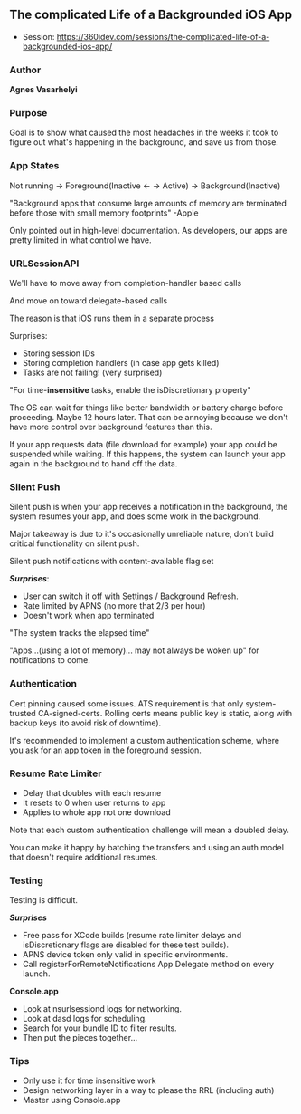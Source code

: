 ## The complicated Life of a Backgrounded iOS App

* Session: https://360idev.com/sessions/the-complicated-life-of-a-backgrounded-ios-app/

### Author

**Agnes Vasarhelyi**

### Purpose

Goal is to show what caused the most headaches in the weeks it took to figure out what's happening in the background, and save us from those.

### App States

Not running -> Foreground(Inactive <- -> Active) -> Background(Inactive)

"Background apps that consume large amounts of memory are terminated before those with small memory footprints" -Apple

Only pointed out in high-level documentation.  As developers, our apps are pretty limited in what control we have.

### URLSessionAPI
We'll have to move away from completion-handler based calls

And move on toward delegate-based calls

The reason is that iOS runs them in a separate process

Surprises:
* Storing session IDs
* Storing completion handlers (in case app gets killed)
* Tasks are not failing! (very surprised)

"For time-**insensitive** tasks, enable the isDiscretionary property"

The OS can wait for things like better bandwidth or battery charge before proceeding.  Maybe 12 hours later.  That can be annoying because we don't have more control over background features than this.

If your app requests data (file download for example) your app could be suspended while waiting. If this happens, the system can launch your app again in the background to hand off the data.

### Silent Push

Silent push is when your app receives a notification in the background, the system resumes your app, and does some work in the background.

Major takeaway is due to it's occasionally unreliable nature, don't build critical functionality on silent push.

Silent push notifications with content-available flag set

***Surprises***:
* User can switch it off with Settings / Background Refresh.
* Rate limited by APNS (no more that 2/3 per hour)
* Doesn't work when app terminated

"The system tracks the elapsed time"

"Apps...(using a lot of memory)... may not always be woken up" for notifications to come.

### Authentication

Cert pinning caused some issues. ATS requirement is that only system-trusted CA-signed-certs. Rolling certs means public key is static, along with backup keys (to avoid risk of downtime).

It's recommended to implement a custom authentication scheme, where you ask for an app token in the foreground session.

### Resume Rate Limiter

* Delay that doubles with each resume
* It resets to 0 when user returns to app
* Applies to whole app not one download

Note that each custom authentication challenge will mean a doubled delay.

You can make it happy by batching the transfers and using an auth model that doesn't require additional resumes.

### Testing

Testing is difficult.

***Surprises***
* Free pass for XCode builds (resume rate limiter delays and isDiscretionary flags are disabled for these test builds).
* APNS device token only valid in specific environments.
* Call registerForRemoteNotifications App Delegate method on every launch.

**Console.app**

* Look at nsurlsessiond logs for networking.
* Look at dasd logs for scheduling.
* Search for your bundle ID to filter results.
* Then put the pieces together...

### Tips

* Only use it for time insensitive work
* Design networking layer in a way to please the RRL (including auth)
* Master using Console.app
